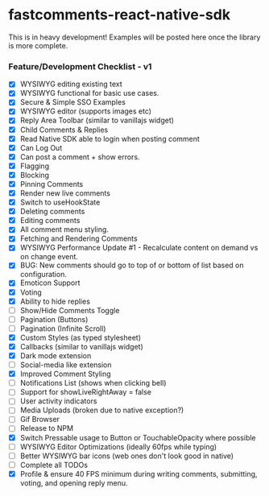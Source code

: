 # fastcomments-react-native-sdk

This is in heavy development! Examples will be posted here once the library is more complete.

### Feature/Development Checklist - v1

- [x] WYSIWYG editing existing text
- [x] WYSIWYG functional for basic use cases.
- [x] Secure & Simple SSO Examples
- [x] WYSIWYG editor (supports images etc)
- [x] Reply Area Toolbar (similar to vanillajs widget)
- [x] Child Comments & Replies
- [x] Read Native SDK able to login when posting comment
- [x] Can Log Out
- [x] Can post a comment + show errors.
- [x] Flagging
- [x] Blocking
- [x] Pinning Comments
- [x] Render new live comments
- [x] Switch to useHookState
- [x] Deleting comments
- [x] Editing comments
- [x] All comment menu styling.
- [x] Fetching and Rendering Comments
- [x] WYSIWYG Performance Update #1 - Recalculate content on demand vs on change event.
- [x] BUG: New comments should go to top of or bottom of list based on configuration.
- [x] Emoticon Support
- [x] Voting
- [x] Ability to hide replies
- [ ] Show/Hide Comments Toggle
- [ ] Pagination (Buttons)
- [ ] Pagination (Infinite Scroll)
- [x] Custom Styles (as typed stylesheet)
- [x] Callbacks (similar to vanillajs widget)
- [x] Dark mode extension
- [ ] Social-media like extension
- [x] Improved Comment Styling
- [ ] Notifications List (shows when clicking bell)
- [ ] Support for showLiveRightAway = false 
- [ ] User activity indicators 
- [ ] Media Uploads (broken due to native exception?)
- [ ] Gif Browser
- [ ] Release to NPM
- [x] Switch Pressable usage to Button or TouchableOpacity where possible
- [ ] WYSIWYG Editor Optimizations (ideally 60fps while typing)
- [ ] Better WYSIWYG bar icons (web ones don't look good in native)
- [ ] Complete all TODOs
- [x] Profile & ensure 40 FPS minimum during writing comments, submitting, voting, and opening reply menu.

